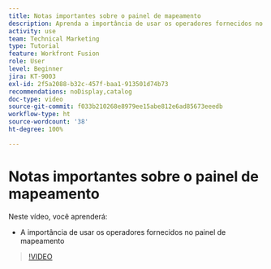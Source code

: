 ```yaml
---
title: Notas importantes sobre o painel de mapeamento
description: Aprenda a importância de usar os operadores fornecidos no painel de mapeamento do [!DNL Adobe Workfront Fusion].
activity: use
team: Technical Marketing
type: Tutorial
feature: Workfront Fusion
role: User
level: Beginner
jira: KT-9003
exl-id: 2f5a2088-b32c-457f-baa1-913501d74b73
recommendations: noDisplay,catalog
doc-type: video
source-git-commit: f033b210268e8979ee15abe812e6ad85673eeedb
workflow-type: ht
source-wordcount: '38'
ht-degree: 100%

---
```


# Notas importantes sobre o painel de mapeamento

Neste vídeo, você aprenderá:

* A importância de usar os operadores fornecidos no painel de mapeamento

>[!VIDEO](https://video.tv.adobe.com/v/335263/?quality=12&learn=on)

